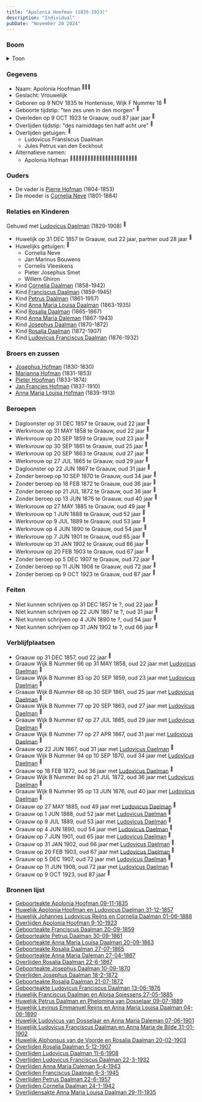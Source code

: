 ```yaml
---
title: "Apolonia Hoofman (1835-1923)"
description: "Individual"
pubDate: "November 20 2024"
---
```


### Boom
<details><summary>Toon</summary>

![test](https://www.plantuml.com/plantuml/svg/bPPTRzem58Rl_IkErejT8ILnGf8ALULpNTKFr7MJfccgJE92H68ZEsc5glxt6M8WDOoQE-pZOpz-t-CJBcL9H5aLEPBpZ2s880LCI3AV2bwnjCzpBg0KX4aLegn4iooba6GYoMdzcnQBSWa5BIPKo7fAbbHGNYuN53LsJN8Y9RmX0EXnaLBnECkIEQDITZe5oTZ51M3qZj1N6A-FagZE-3BEg10KhlXpGTWN81A-EuxZkG1dGpmAHZsrwTjpHlFq7Jhd4p9PFaruMURq_0BQC1hsm8qSN-Mpah9CIjfOBUTLdZyHbZubWaivuOf7fRaOxkv_gRm0mpT1IFMgo3HEdmj6yup07NsXEnnFuOnwGpp4Ht3KAitZRlRzb4LTT33igvp8tsFfdB_IDCtOTCKSm_NFExKEEskgaQ9oOZZBi-ciND8yvw-Ax1rfyLejlG9f_Ds4pbGJwr24DiTr5weUcBhw5JVCY61hukSgn5fS79naIWpt_KTrJQ_XoORifahvIvPK4WQ4vX_GOfiwyUgz8xNwgifbQL4YRYrtx4H7RS4R-u9mQulhxDjYLjU0aEOzFAzjKs3gjDlkxzLfaNs1-N3TNTt4ztGEK0OtX4qfIqcnOnkfFf1aibRPe0kjL7RWnt2yeekjwThgGWyhk61FvZ4jnI6Mo8O5RrZQ9pn5JtiUXCULwZ96u9O8vUCDhp9vmCxOgbzi8R4zf7vUyUfv4I9osW1xu98SgYwbXWrEgEv_iy89JjOiQeTx1ZPa6X35sGHoBO6wuuSFctyA5DGfiR_Vsg-vf8lPWPB2dar9kHktGiUQnetq5o7qzd3-QnQsqiRLPkrsjj1ctQjYPz-hNOSzqWQmRwKJrYKHjayfexeFu8PE-jEZlrokWtJ3tqteRjlIBTGOXyOuCiRnnp4sziEkCVQCCJR6FjATlFL7_L5AAVkx1T5Dr0n4I7SqCn0ZtKMC05wBi7hFPi15-bsP0G_f4ZS36EbgCmC-GfUguwb_ZVy0)
</details>

### Gegevens
- Naam: Apolonia Hoofman <sup><a href="../s00035/" style="text-decoration:none" title="Geboorteakte Apolonia Hoofman 09-11-1835 ">:link:</a><a href="../s00380/" style="text-decoration:none" title="Huwelijk Johannes Ludovicus Reijns en Cornelia Daalman 01-06-1888">:link:</a><a href="../s00407/" style="text-decoration:none" title="Overlijden Cornelia Daalman 24-1-1942">:link:</a></sup>
- Geslacht: Vrouwelijk
- Geboren op 9 NOV 1835 te Hontenisse, Wijk F Nummer 18 <sup><a href="../s00035/" style="text-decoration:none" title="Geboorteakte Apolonia Hoofman 09-11-1835 ">:link:</a></sup>
- Geboorte tijdstip: "ten zes uren in den morgen" <sup><a href="../s00035/" style="text-decoration:none" title="Geboorteakte Apolonia Hoofman 09-11-1835 ">:link:</a></sup>
- Overleden op 9 OCT 1923 te Graauw, oud 87 jaar jaar <sup><a href="../s00036/" style="text-decoration:none" title="Overlijden Apolonia Hoofman 9-10-1923 ">:link:</a></sup>
- Overlijden tijdstip: "des namiddags ten half acht ure" <sup><a href="../s00036/" style="text-decoration:none" title="Overlijden Apolonia Hoofman 9-10-1923 ">:link:</a></sup>
- Overlijden getuigen: <sup><a href="../s00036/" style="text-decoration:none" title="Overlijden Apolonia Hoofman 9-10-1923 ">:link:</a></sup>
  - Ludovicus Fransiscus Daalman
  - Jules Petrus van den Eeckhout
- Alternatieve namen:
  - Apolonia Hofman <sup><a href="../s00381/" style="text-decoration:none" title="Geboorteakte Franciscus Daalman 20-09-1859">:link:</a><a href="../s00383/" style="text-decoration:none" title="Geboorteakte Petrus Daalman 30-09-1861">:link:</a><a href="../s00384/" style="text-decoration:none" title="Geboorteakte Anna Maria Louisa Daalman 20-09-1863">:link:</a><a href="../s00385/" style="text-decoration:none" title="Geboorteakte Rosalia Daalman 27-07-1865">:link:</a><a href="../s00386/" style="text-decoration:none" title="Geboorteakte Anna Maria Daleman 27-04-1867">:link:</a><a href="../s00387/" style="text-decoration:none" title="Overlijden Rosalia Daalman 22-6-1867">:link:</a><a href="../s00389/" style="text-decoration:none" title="Geboorteakte Josephus Daalman 10-09-1870">:link:</a><a href="../s00390/" style="text-decoration:none" title="Overlijden Josephus Daalman 18-2-1872">:link:</a><a href="../s00391/" style="text-decoration:none" title="Geboorteakte Rosalia Daalman 21-07-1872">:link:</a><a href="../s00392/" style="text-decoration:none" title="Geboorteakte Ludovicus Franciscus Daalman 13-06-1876">:link:</a><a href="../s00393/" style="text-decoration:none" title="Huwelijk Franciscus Daalman en Aloisa Spiessens 27-05-1885">:link:</a><a href="../s00395/" style="text-decoration:none" title="Huwelijk Petrus Daalman en Phelomina van Dosselaar 09-07-1889">:link:</a><a href="../s00396/" style="text-decoration:none" title="Huwelijk Levinus Emmanuel Reijns en Anna Maria Louisa Daalman 04-06-1890">:link:</a><a href="../s00397/" style="text-decoration:none" title="Huwelijk Ludovicus van Dosselaar en Anna Maria Daleman 07-06-1901">:link:</a><a href="../s00399/" style="text-decoration:none" title="Huwelijk Ludovicus Franciscus Daalman en Anna Maria de Bilde 31-01-1902">:link:</a><a href="../s00400/" style="text-decoration:none" title="Huwelijk Alphonsus van de Voorde en Rosalia Daalman 20-02-1903">:link:</a><a href="../s00401/" style="text-decoration:none" title="Overlijden Rosalia Daalman 5-12-1907">:link:</a><a href="../s00402/" style="text-decoration:none" title="Overlijden Ludovicus Daalman 11-6-1908">:link:</a><a href="../s00403/" style="text-decoration:none" title="Overlijden Ludovicus Franciscus Daalman 22-3-1932">:link:</a><a href="../s00404/" style="text-decoration:none" title="Overlijden Anna Maria Daleman 5-4-1943">:link:</a><a href="../s00405/" style="text-decoration:none" title="Overlijden Franciscus Daalman 6-3-1945">:link:</a><a href="../s00406/" style="text-decoration:none" title="Overlijden Petrus Daalman 22-6-1957">:link:</a><a href="../s00408/" style="text-decoration:none" title="Overlijdensakte Anna Maria Louisa Daalman 29-11-1935">:link:</a></sup>

### Ouders
- De vader is [Pierre Hofman](../i00021/) (1804-1853)
- De moeder is [Cornelia Neve](../i00022/) (1801-1884)

### Relaties en Kinderen

Gehuwd met [Ludovicus Daelman](../i00029/) (1829-1908) <sup><a href="../s00037/" style="text-decoration:none" title="Huwelijk Apolonia Hoofman en Ludovicus Daelman 31-12-1857 ">:link:</a></sup>
- Huwelijk op 31 DEC 1857 te Graauw, oud 22 jaar, partner oud 28 jaar <sup><a href="../s00037/" style="text-decoration:none" title="Huwelijk Apolonia Hoofman en Ludovicus Daelman 31-12-1857 ">:link:</a></sup>
- Huwelijks getuigen:  <sup><a href="../s00037/" style="text-decoration:none" title="Huwelijk Apolonia Hoofman en Ludovicus Daelman 31-12-1857 ">:link:</a></sup>
  - Cornelia Neve
  - Jan Marinus Bouwens
  - Cornelis Vleeskens
  - Pieter Josephus Smet
  - Willem Ghiron
- Kind [Cornelia Daalman](../i00226/) (1858-1942)
- Kind [Franciscus Daalman](../i00227/) (1859-1945)
- Kind [Petrus Daalman](../i00228/) (1861-1957)
- Kind [Anna Maria Louisa Daalman](../i00229/) (1863-1935)
- Kind [Rosalia Daalman](../i00230/) (1865-1867)
- Kind [Anna Maria Daleman](../i00231/) (1867-1943)
- Kind [Josephus Daalman](../i00232/) (1870-1872)
- Kind [Rosalia Daalman](../i00233/) (1872-1907)
- Kind [Ludovicus Franciscus Daalman](../i00234/) (1876-1932)

### Broers en zussen
- [Josephus Hofman](../i00033/) (1830-1830)
- [Marianna Hofman](../i00034/) (1831-1853)
- [Pieter Hoofman](../i00013/) (1833-1874)
- [Jan Francies Hofman](../i00035/) (1837-1910)
- [Anna Maria Louisa Hofman](../i00036/) (1839-1913)

### Beroepen
- Dagloonster op 31 DEC 1857 te Graauw, oud 22 jaar <sup><a href="../s00037/" style="text-decoration:none" title="Huwelijk Apolonia Hoofman en Ludovicus Daelman 31-12-1857 ">:link:</a></sup>
- Werkvrouw op 31 MAY 1858 te Graauw, oud 22 jaar <sup><a href="../s00379/" style="text-decoration:none" title="Geboorteakte Cornelia Daalman 31-05-1858">:link:</a></sup>
- Werkvrouw op 20 SEP 1859 te Graauw, oud 23 jaar <sup><a href="../s00381/" style="text-decoration:none" title="Geboorteakte Franciscus Daalman 20-09-1859">:link:</a></sup>
- Werkvrouw op 30 SEP 1861 te Graauw, oud 25 jaar <sup><a href="../s00383/" style="text-decoration:none" title="Geboorteakte Petrus Daalman 30-09-1861">:link:</a></sup>
- Werkvrouw op 20 SEP 1863 te Graauw, oud 27 jaar <sup><a href="../s00384/" style="text-decoration:none" title="Geboorteakte Anna Maria Louisa Daalman 20-09-1863">:link:</a></sup>
- Werkvrouw op 27 JUL 1865 te Graauw, oud 29 jaar <sup><a href="../s00385/" style="text-decoration:none" title="Geboorteakte Rosalia Daalman 27-07-1865">:link:</a></sup>
- Dagloonster op 22 JUN 1867 te Graauw, oud 31 jaar <sup><a href="../s00387/" style="text-decoration:none" title="Overlijden Rosalia Daalman 22-6-1867">:link:</a></sup>
- Zonder beroep op 10 SEP 1870 te Graauw, oud 34 jaar <sup><a href="../s00389/" style="text-decoration:none" title="Geboorteakte Josephus Daalman 10-09-1870">:link:</a></sup>
- Zonder beroep op 18 FEB 1872 te Graauw, oud 36 jaar <sup><a href="../s00390/" style="text-decoration:none" title="Overlijden Josephus Daalman 18-2-1872">:link:</a></sup>
- Zonder beroep op 21 JUL 1872 te Graauw, oud 36 jaar <sup><a href="../s00391/" style="text-decoration:none" title="Geboorteakte Rosalia Daalman 21-07-1872">:link:</a></sup>
- Zonder beroep op 13 JUN 1876 te Graauw, oud 40 jaar <sup><a href="../s00392/" style="text-decoration:none" title="Geboorteakte Ludovicus Franciscus Daalman 13-06-1876">:link:</a></sup>
- Werkvrouw op 27 MAY 1885 te Graauw, oud 49 jaar <sup><a href="../s00393/" style="text-decoration:none" title="Huwelijk Franciscus Daalman en Aloisa Spiessens 27-05-1885">:link:</a></sup>
- Werkvrouw op 1 JUN 1888 te Graauw, oud 52 jaar <sup><a href="../s00380/" style="text-decoration:none" title="Huwelijk Johannes Ludovicus Reijns en Cornelia Daalman 01-06-1888">:link:</a></sup>
- Werkvrouw op 9 JUL 1889 te Graauw, oud 53 jaar <sup><a href="../s00395/" style="text-decoration:none" title="Huwelijk Petrus Daalman en Phelomina van Dosselaar 09-07-1889">:link:</a></sup>
- Werkvrouw op 4 JUN 1890 te Graauw, oud 54 jaar <sup><a href="../s00396/" style="text-decoration:none" title="Huwelijk Levinus Emmanuel Reijns en Anna Maria Louisa Daalman 04-06-1890">:link:</a></sup>
- Werkvrouw op 7 JUN 1901 te Graauw, oud 65 jaar <sup><a href="../s00397/" style="text-decoration:none" title="Huwelijk Ludovicus van Dosselaar en Anna Maria Daleman 07-06-1901">:link:</a></sup>
- Werkvrouw op 31 JAN 1902 te Graauw, oud 66 jaar <sup><a href="../s00399/" style="text-decoration:none" title="Huwelijk Ludovicus Franciscus Daalman en Anna Maria de Bilde 31-01-1902">:link:</a></sup>
- Werkvrouw op 20 FEB 1903 te Graauw, oud 67 jaar <sup><a href="../s00400/" style="text-decoration:none" title="Huwelijk Alphonsus van de Voorde en Rosalia Daalman 20-02-1903">:link:</a></sup>
- Zonder beroep op 5 DEC 1907 te Graauw, oud 72 jaar <sup><a href="../s00401/" style="text-decoration:none" title="Overlijden Rosalia Daalman 5-12-1907">:link:</a></sup>
- Zonder beroep op 11 JUN 1908 te Graauw, oud 72 jaar <sup><a href="../s00402/" style="text-decoration:none" title="Overlijden Ludovicus Daalman 11-6-1908">:link:</a></sup>
- Zonder beroep op 9 OCT 1923 te Graauw, oud 87 jaar <sup><a href="../s00036/" style="text-decoration:none" title="Overlijden Apolonia Hoofman 9-10-1923 ">:link:</a></sup>

### Feiten
- Niet kunnen schrijven op 31 DEC 1857 te ?, oud 22 jaar <sup><a href="../s00037/" style="text-decoration:none" title="Huwelijk Apolonia Hoofman en Ludovicus Daelman 31-12-1857 ">:link:</a></sup>
- Niet kunnen schrijven op 22 JUN 1867 te ?, oud 31 jaar <sup><a href="../s00387/" style="text-decoration:none" title="Overlijden Rosalia Daalman 22-6-1867">:link:</a></sup>
- Niet kunnen schrijven op 4 JUN 1890 te ?, oud 54 jaar <sup><a href="../s00396/" style="text-decoration:none" title="Huwelijk Levinus Emmanuel Reijns en Anna Maria Louisa Daalman 04-06-1890">:link:</a></sup>
- Niet kunnen schrijven op 31 JAN 1902 te ?, oud 66 jaar <sup><a href="../s00399/" style="text-decoration:none" title="Huwelijk Ludovicus Franciscus Daalman en Anna Maria de Bilde 31-01-1902">:link:</a></sup>

### Verblijfplaatsen
- Graauw  op 31 DEC 1857, oud 22 jaar  <sup><a href="../s00037/" style="text-decoration:none" title="Huwelijk Apolonia Hoofman en Ludovicus Daelman 31-12-1857 ">:link:</a></sup>
- Graauw Wijk B Nummer 66 op 31 MAY 1858, oud 22 jaar met [Ludovicus Daelman](../i00029/) <sup><a href="../s00379/" style="text-decoration:none" title="Geboorteakte Cornelia Daalman 31-05-1858">:link:</a></sup>
- Graauw Wijk B Nummer 83 op 20 SEP 1859, oud 23 jaar met [Ludovicus Daelman](../i00029/) <sup><a href="../s00381/" style="text-decoration:none" title="Geboorteakte Franciscus Daalman 20-09-1859">:link:</a></sup>
- Graauw Wijk B Nummer 68 op 30 SEP 1861, oud 25 jaar met [Ludovicus Daelman](../i00029/) <sup><a href="../s00383/" style="text-decoration:none" title="Geboorteakte Petrus Daalman 30-09-1861">:link:</a></sup>
- Graauw Wijk B Nummer 77 op 20 SEP 1863, oud 27 jaar met [Ludovicus Daelman](../i00029/) <sup><a href="../s00384/" style="text-decoration:none" title="Geboorteakte Anna Maria Louisa Daalman 20-09-1863">:link:</a></sup>
- Graauw Wijk B Nummer 67 op 27 JUL 1865, oud 29 jaar met [Ludovicus Daelman](../i00029/) <sup><a href="../s00385/" style="text-decoration:none" title="Geboorteakte Rosalia Daalman 27-07-1865">:link:</a></sup>
- Graauw Wijk B Nummer 77 op 27 APR 1867, oud 31 jaar met [Ludovicus Daelman](../i00029/) <sup><a href="../s00386/" style="text-decoration:none" title="Geboorteakte Anna Maria Daleman 27-04-1867">:link:</a></sup>
- Graauw  op 22 JUN 1867, oud 31 jaar met [Ludovicus Daelman](../i00029/) <sup><a href="../s00387/" style="text-decoration:none" title="Overlijden Rosalia Daalman 22-6-1867">:link:</a></sup>
- Graauw Wijk B Nummer 94 op 10 SEP 1870, oud 34 jaar met [Ludovicus Daelman](../i00029/) <sup><a href="../s00389/" style="text-decoration:none" title="Geboorteakte Josephus Daalman 10-09-1870">:link:</a></sup>
- Graauw  op 18 FEB 1872, oud 36 jaar met [Ludovicus Daelman](../i00029/) <sup><a href="../s00390/" style="text-decoration:none" title="Overlijden Josephus Daalman 18-2-1872">:link:</a></sup>
- Graauw Wijk B Nummer 94 op 21 JUL 1872, oud 36 jaar met [Ludovicus Daelman](../i00029/) <sup><a href="../s00391/" style="text-decoration:none" title="Geboorteakte Rosalia Daalman 21-07-1872">:link:</a></sup>
- Graauw Wijk B Nummer 95 op 13 JUN 1876, oud 40 jaar met [Ludovicus Daelman](../i00029/) <sup><a href="../s00392/" style="text-decoration:none" title="Geboorteakte Ludovicus Franciscus Daalman 13-06-1876">:link:</a></sup>
- Graauw  op 27 MAY 1885, oud 49 jaar met [Ludovicus Daelman](../i00029/) <sup><a href="../s00393/" style="text-decoration:none" title="Huwelijk Franciscus Daalman en Aloisa Spiessens 27-05-1885">:link:</a></sup>
- Graauw  op 1 JUN 1888, oud 52 jaar met [Ludovicus Daelman](../i00029/) <sup><a href="../s00380/" style="text-decoration:none" title="Huwelijk Johannes Ludovicus Reijns en Cornelia Daalman 01-06-1888">:link:</a></sup>
- Graauw  op 9 JUL 1889, oud 53 jaar met [Ludovicus Daelman](../i00029/) <sup><a href="../s00395/" style="text-decoration:none" title="Huwelijk Petrus Daalman en Phelomina van Dosselaar 09-07-1889">:link:</a></sup>
- Graauw  op 4 JUN 1890, oud 54 jaar met [Ludovicus Daelman](../i00029/) <sup><a href="../s00396/" style="text-decoration:none" title="Huwelijk Levinus Emmanuel Reijns en Anna Maria Louisa Daalman 04-06-1890">:link:</a></sup>
- Graauw  op 7 JUN 1901, oud 65 jaar met [Ludovicus Daelman](../i00029/) <sup><a href="../s00397/" style="text-decoration:none" title="Huwelijk Ludovicus van Dosselaar en Anna Maria Daleman 07-06-1901">:link:</a></sup>
- Graauw  op 31 JAN 1902, oud 66 jaar met [Ludovicus Daelman](../i00029/) <sup><a href="../s00399/" style="text-decoration:none" title="Huwelijk Ludovicus Franciscus Daalman en Anna Maria de Bilde 31-01-1902">:link:</a></sup>
- Graauw  op 20 FEB 1903, oud 67 jaar met [Ludovicus Daelman](../i00029/) <sup><a href="../s00400/" style="text-decoration:none" title="Huwelijk Alphonsus van de Voorde en Rosalia Daalman 20-02-1903">:link:</a></sup>
- Graauw  op 5 DEC 1907, oud 72 jaar met [Ludovicus Daelman](../i00029/) <sup><a href="../s00401/" style="text-decoration:none" title="Overlijden Rosalia Daalman 5-12-1907">:link:</a></sup>
- Graauw  op 11 JUN 1908, oud 72 jaar met [Ludovicus Daelman](../i00029/) <sup><a href="../s00402/" style="text-decoration:none" title="Overlijden Ludovicus Daalman 11-6-1908">:link:</a></sup>
- Graauw  op 9 OCT 1923, oud 87 jaar  <sup><a href="../s00036/" style="text-decoration:none" title="Overlijden Apolonia Hoofman 9-10-1923 ">:link:</a></sup>

### Bronnen lijst
- [Geboorteakte Apolonia Hoofman 09-11-1835 ](../s00035/)
- [Huwelijk Apolonia Hoofman en Ludovicus Daelman 31-12-1857 ](../s00037/)
- [Huwelijk Johannes Ludovicus Reijns en Cornelia Daalman 01-06-1888](../s00380/)
- [Overlijden Apolonia Hoofman 9-10-1923 ](../s00036/)
- [Geboorteakte Franciscus Daalman 20-09-1859](../s00381/)
- [Geboorteakte Petrus Daalman 30-09-1861](../s00383/)
- [Geboorteakte Anna Maria Louisa Daalman 20-09-1863](../s00384/)
- [Geboorteakte Rosalia Daalman 27-07-1865](../s00385/)
- [Geboorteakte Anna Maria Daleman 27-04-1867](../s00386/)
- [Overlijden Rosalia Daalman 22-6-1867](../s00387/)
- [Geboorteakte Josephus Daalman 10-09-1870](../s00389/)
- [Overlijden Josephus Daalman 18-2-1872](../s00390/)
- [Geboorteakte Rosalia Daalman 21-07-1872](../s00391/)
- [Geboorteakte Ludovicus Franciscus Daalman 13-06-1876](../s00392/)
- [Huwelijk Franciscus Daalman en Aloisa Spiessens 27-05-1885](../s00393/)
- [Huwelijk Petrus Daalman en Phelomina van Dosselaar 09-07-1889](../s00395/)
- [Huwelijk Levinus Emmanuel Reijns en Anna Maria Louisa Daalman 04-06-1890](../s00396/)
- [Huwelijk Ludovicus van Dosselaar en Anna Maria Daleman 07-06-1901](../s00397/)
- [Huwelijk Ludovicus Franciscus Daalman en Anna Maria de Bilde 31-01-1902](../s00399/)
- [Huwelijk Alphonsus van de Voorde en Rosalia Daalman 20-02-1903](../s00400/)
- [Overlijden Rosalia Daalman 5-12-1907](../s00401/)
- [Overlijden Ludovicus Daalman 11-6-1908](../s00402/)
- [Overlijden Ludovicus Franciscus Daalman 22-3-1932](../s00403/)
- [Overlijden Anna Maria Daleman 5-4-1943](../s00404/)
- [Overlijden Franciscus Daalman 6-3-1945](../s00405/)
- [Overlijden Petrus Daalman 22-6-1957](../s00406/)
- [Overlijden Cornelia Daalman 24-1-1942](../s00407/)
- [Overlijdensakte Anna Maria Louisa Daalman 29-11-1935](../s00408/)